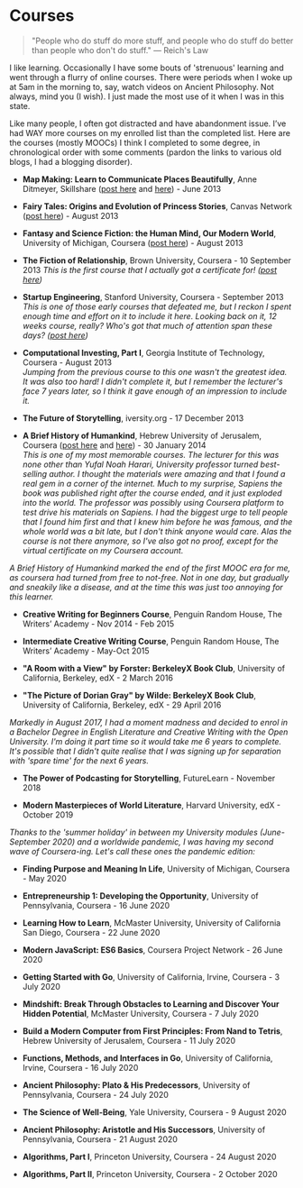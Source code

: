 # Courses

> "People who do stuff do more stuff, and people who do stuff do better than people who don't do stuff." — Reich's Law

I like learning. Occasionally I have some bouts of 'strenuous' learning
and went through a flurry of online courses. There were periods when I woke up 
at 5am in the morning to, say, watch videos on Ancient Philosophy. Not always, 
mind you (I wish). I just made the most use of it when I was in this state.

Like many people, I often got distracted and have abandonment issue. I’ve had 
WAY more courses on my enrolled list than the completed list. Here are the 
courses (mostly MOOCs) I think I completed to some degree, in chronological order with some 
comments (pardon the links to various old blogs, I had a blogging disorder).

- **Map Making: Learn to Communicate Places Beautifully**, Anne Ditmeyer, Skillshare ([post here](https://thewanderingmee.wordpress.com/2013/09/25/mees-journey-in-hand-drawn-maps/) and [here](https://thewanderingmee.wordpress.com/2013/09/13/beginners-guide-to-indonesia/)) - June 2013

- **Fairy Tales: Origins and Evolution of Princess Stories**, Canvas Network ([post here](https://acuriouscorgi.wordpress.com/2013/08/30/fairy-tales-origins-and-evolution-of-princess-stories/)) - August 2013

- **Fantasy and Science Fiction: the Human Mind, Our Modern World**, University of Michigan, Coursera ([post here](https://acuriouscorgi.wordpress.com/2013/08/30/fantasy-and-science-fiction-the-human-mind-our-modern-world/)) - August 2013

- **The Fiction of Relationship**, Brown University, Coursera - 10 September 2013
*This is the first course that I actually got a certificate for! ([post here](https://acuriouscorgi.wordpress.com/2013/08/30/the-fiction-of-relationship/))* 

- **Startup Engineering**, Stanford University, Coursera - September 2013  
*This is one of those early courses that defeated me, but I reckon I spent enough time and effort on it to include it here. Looking back on it, 12 weeks course, really? Who's got that much of attention span these days? ([post here](https://acuriouscorgi.wordpress.com/2013/09/03/startup-engineering/))* 

- **Computational Investing, Part I**, Georgia Institute of Technology, Coursera - August 2013  
*Jumping from the previous course to this one wasn't the greatest idea. It was also too hard! I didn't complete it, but I remember the lecturer's face 7 years later, so I think it gave enough of an impression to include it.*

- **The Future of Storytelling**, iversity.org - 17 December 2013

- **A Brief History of Humankind**, Hebrew University of Jerusalem, Coursera ([post here](https://acuriouscorgi.wordpress.com/2013/09/21/courses-on-history-of-the-world/) and [here](https://acuriouscorgi.wordpress.com/2013/10/15/evil-in-the-world/)) - 30 January 2014\
*This is one of my most memorable courses. The lecturer for this was none other than Yufal Noah Harari, University professor turned best-selling author. I thought the materials were amazing and that I found a real gem in a corner of the internet. Much to my surprise, Sapiens the book was published right after the course ended, and it just exploded into the world. The professor was possibly using Coursera platform to test drive his materials on Sapiens. I had the biggest urge to tell people that I found him first and that I knew him before he was famous, and the whole world was a bit late, but I don't think anyone would care. Alas the course is not there anymore, so I've also got no proof, except for the virtual certificate on my Coursera account.*  

*A Brief History of Humankind marked the end of the first MOOC era for me, as 
coursera had turned from free to not-free. Not in one day, but gradually and
sneakily like a disease, and at the time this was just too annoying for this learner.* 

- **Creative Writing for Beginners Course**, Penguin Random House, The Writers’ Academy - Nov 2014 - Feb 2015

- **Intermediate Creative Writing Course**, Penguin Random House, The Writers’ Academy - May-Oct 2015

- **"A Room with a View" by Forster: BerkeleyX Book Club**, University of California, Berkeley, edX - 2 March 2016

- **"The Picture of Dorian Gray" by Wilde: BerkeleyX Book Club**, University of California, Berkeley, edX - 29 April 2016

*Markedly in August 2017, I had a moment madness and decided to enrol in a Bachelor Degree in English Literature and Creative Writing with the Open University. I'm doing it part time so it would take me 6 years to complete. It's possible that I didn't quite realise that I was signing up for separation with 'spare time' for the next 6 years.*

- **The Power of Podcasting for Storytelling**, FutureLearn - November 2018

- **Modern Masterpieces of World Literature**, Harvard University, edX - October 2019

*Thanks to the 'summer holiday' in between my University modules (June-September 2020) and a worldwide pandemic, I was having my second wave of Coursera-ing. Let's call these ones the pandemic edition:*

- **Finding Purpose and Meaning In Life**, University of Michigan, Coursera - May 2020

- **Entrepreneurship 1: Developing the Opportunity**, University of Pennsylvania, Coursera - 16 June 2020

- **Learning How to Learn**, McMaster University, University of California San Diego, Coursera - 22 June 2020  

- **Modern JavaScript: ES6 Basics**, Coursera Project Network - 26 June 2020

- **Getting Started with Go**, University of California, Irvine, Coursera - 3 July 2020

- **Mindshift: Break Through Obstacles to Learning and Discover Your Hidden Potential**, McMaster University, Coursera - 7 July 2020

- **Build a Modern Computer from First Principles: From Nand to Tetris**, Hebrew University of Jerusalem, Coursera - 11 July 2020

- **Functions, Methods, and Interfaces in Go**, University of California, Irvine, Coursera - 16 July 2020

- **Ancient Philosophy: Plato & His Predecessors**, University of Pennsylvania, Coursera - 24 July 2020

- **The Science of Well-Being**, Yale University, Coursera - 9 August 2020

- **Ancient Philosophy: Aristotle and His Successors**, University of Pennsylvania, Coursera - 21 August 2020

- **Algorithms, Part I**, Princeton University, Coursera - 24 August 2020

- **Algorithms, Part II**, Princeton University, Coursera - 2 October 2020
